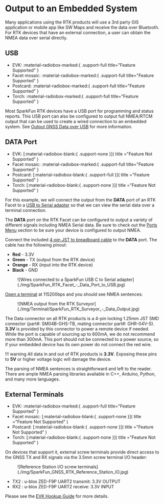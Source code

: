 # Output to an Embedded System

Many applications using the RTK products will use a 3rd party GIS application or mobile app like SW Maps and receive the data over Bluetooth. For RTK devices that have an external connection, a user can obtain the NMEA data over serial directly.

## USB

<!--
Compatibility Icons
====================================================================================

:material-radiobox-marked:{ .support-full title="Feature Supported" }
:material-radiobox-indeterminate-variant:{ .support-partial title="Feature Partially Supported" }
:material-radiobox-blank:{ .support-none title="Feature Not Supported" }
-->

<div class="grid cards fill" markdown>

- EVK: :material-radiobox-marked:{ .support-full title="Feature Supported" }
- Facet mosaic: :material-radiobox-marked:{ .support-full title="Feature Supported" }
- Postcard: :material-radiobox-marked:{ .support-full title="Feature Supported" }
- Torch: :material-radiobox-marked:{ .support-full title="Feature Supported" }

</div>

Most SparkFun RTK devices have a USB port for programming and status reports. This USB port can also be configured to output full NMEA/RTCM output that can be used to create a wired connection to an embedded system. See [Output GNSS Data over USB](menu_ports.md#output-gnss-data-over-usb) for more information.

## DATA Port

<!--
Compatibility Icons
====================================================================================

:material-radiobox-marked:{ .support-full title="Feature Supported" }
:material-radiobox-indeterminate-variant:{ .support-partial title="Feature Partially Supported" }
:material-radiobox-blank:{ .support-none title="Feature Not Supported" }
-->

<div class="grid cards fill" markdown>

- EVK: [:material-radiobox-blank:{ .support-none }]( title ="Feature Not Supported" )
- Facet mosaic: :material-radiobox-marked:{ .support-full title="Feature Supported" }
- Postcard: [:material-radiobox-blank:{ .support-full }]( title ="Feature Supported" )
- Torch: [:material-radiobox-blank:{ .support-none }]( title ="Feature Not Supported" )

</div>

For this example, we will connect the output from the **DATA** port of an RTK Facet to a [USB to Serial adapter](https://www.sparkfun.com/products/15096) so that we can view the serial data over a terminal connection.

The **DATA** port on the RTK Facet can be configured to output a variety of different signals including NMEA Serial data. Be sure to check out the [Ports Menu](menu_ports.md) section to be sure your device is configured to output NMEA.

Connect the included [4-pin JST to breadboard cable](https://www.sparkfun.com/products/17240) to the **DATA** port. The cable has the following pinout:

- **Red** - 3.3V
- **Green** - TX (output from the RTK device)
- **Orange** - RX (input into the RTK device)
- **Black** - GND

<figure markdown>
![Wires connected to a SparkFun USB C to Serial adapter](./img/SparkFun_RTK_Facet_-_Data_Port_to_USB.jpg)
<figcaption markdown>
</figcaption>
</figure>

[Open a terminal](https://learn.sparkfun.com/tutorials/terminal-basics) at 115200bps and you should see NMEA sentences:

<figure markdown>
![NMEA output from the RTK Surveyor](./img/Terminal/SparkFun_RTK_Surveyor_-_Data_Output.jpg)
<figcaption markdown>
</figcaption>
</figure>

The Data connector on all RTK products is a 4-pin locking 1.25mm JST SMD connector (part#: SM04B-GHS-TB, mating connector part#: GHR-04V-S). **3.3V** is provided by this connector to power a remote device if needed. While the port is capable of sourcing up to 600mA, we do not recommend more than 300mA. This port should not be connected to a power source, so if your embedded device has its own power do not connect the red wire.

!!! warning
	All data in and out of RTK products is **3.3V**. Exposing these pins to **5V** or higher voltage logic will damage the device.

The parsing of NMEA sentences is straightforward and left to the reader. There are ample NMEA parsing libraries available in C++, Arduino, Python, and many more languages.

## External Terminals

<!--
Compatibility Icons
====================================================================================

:material-radiobox-marked:{ .support-full title="Feature Supported" }
:material-radiobox-indeterminate-variant:{ .support-partial title="Feature Partially Supported" }
:material-radiobox-blank:{ .support-none title="Feature Not Supported" }
-->

<div class="grid cards fill" markdown>

- EVK: :material-radiobox-marked:{ .support-full title="Feature Supported" }
- Facet mosaic: [:material-radiobox-blank:{ .support-none }]( title ="Feature Not Supported" )
- Postcard: [:material-radiobox-blank:{ .support-none }]( title ="Feature Not Supported" )
- Torch: [:material-radiobox-blank:{ .support-none }]( title ="Feature Not Supported" )

</div>

On devices that support it, external screw terminals provide direct access to the GNSS TX and RX signals via the 3.5mm screw terminal I/O header:

<figure markdown>
![Reference Station I/O screw terminals](./img/SparkFun_GNSS_RTK_Reference_Station_IO.jpg)
<figcaption markdown>
</figcaption>
</figure>

- TX2 : u-blox ZED-F9P UART2 transmit: 3.3V OUTPUT
- RX2 : u-blox ZED-F9P UART2 receive: 3.3V INPUT

Please see the [EVK Hookup Guide](https://docs.sparkfun.com/SparkFun_RTK_EVK/hardware_overview/#zed-f9p-secondary-uart-port) for more details.
